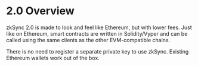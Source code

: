 # 2.0 Overview

zkSync 2.0 is made to look and feel like Ethereum, but with lower fees. Just like on Ethereum, smart contracts are written in Solidity/Vyper and can be called using the same clients as the other EVM-compatible chains. 

There is no need to register a separate private key to use zkSync. Existing Ethereum wallets work out of the box. 
